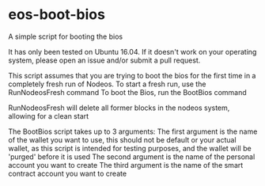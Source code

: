 # eos-boot-bios
A simple script for booting the bios

It has only been tested on Ubuntu 16.04.
If it doesn't work on your operating system, please open an issue and/or submit a pull request.

This script assumes that you are trying to boot the bios for the first time in a completely fresh run of Nodeos.
To start a fresh run, use the RunNodeosFresh command
To boot the Bios, run the BootBios command

RunNodeosFresh will delete all former blocks in the nodeos system, allowing for a clean start

The BootBios script takes up to 3 arguments:
The first argument is the name of the wallet you want to use, this should not be default or your actual wallet, as this script is intended for testing purposes, and the wallet will be 'purged' before it is used
The second argument is the name of the personal account you want to create
The third argument is the name of the smart contract account you want to create
